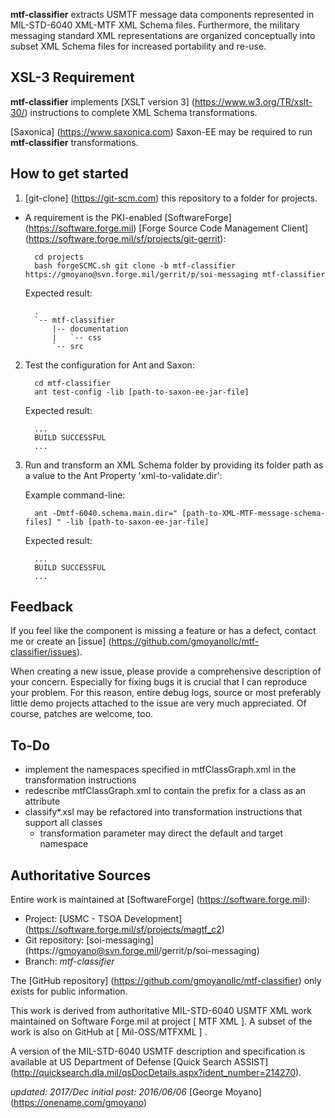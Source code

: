 **mtf-classifier** extracts USMTF message data components represented in MIL-STD-6040 XML-MTF XML Schema files.  Furthermore, the military messaging standard XML representations are organized conceptually into subset XML Schema files for increased portability and re-use.

XSL-3 Requirement
----------------
**mtf-classifier** implements [XSLT version 3] (https://www.w3.org/TR/xslt-30/) instructions to complete XML Schema transformations.  

[Saxonica] (https://www.saxonica.com) Saxon-EE may be required to run **mtf-classifier** transformations.

How to get started
------------------
1. [git-clone] (https://git-scm.com) this repository to a folder for projects.  

  * A requirement is the PKI-enabled [SoftwareForge] (https://software.forge.mil) [Forge Source Code Management Client] (https://software.forge.mil/sf/projects/git-gerrit):

    ```
      cd projects
      bash forgeSCMC.sh git clone -b mtf-classifier https://gmoyano@svn.forge.mil/gerrit/p/soi-messaging mtf-classifier
    ```
    Expected result:

    ```
      .
      `-- mtf-classifier
          |-- documentation
	      |   `-- css
	      `-- src
    ```
2. Test the configuration for Ant and Saxon: 

    ``` 
      cd mtf-classifier
      ant test-config -lib [path-to-saxon-ee-jar-file]
    ```
    Expected result:

    ```
      ...
      BUILD SUCCESSFUL
      ...
    ```    
3. Run and transform an XML Schema folder by providing its folder path as a value to the Ant Property 'xml-to-validate.dir':

    Example command-line:

    ```
      ant -Dmtf-6040.schema.main.dir=" [path-to-XML-MTF-message-schema-files] " -lib [path-to-saxon-ee-jar-file]
    ```
    Expected result:

    ```
      ...
      BUILD SUCCESSFUL
      ...
    ```

Feedback
--------
If you feel like the component is missing a feature or has a defect, contact me or create an [issue] (https://github.com/gmoyanollc/mtf-classifier/issues). 

When creating a new issue, please provide a comprehensive description of your concern. Especially for fixing bugs it is crucial that I can reproduce your problem. For this reason, entire debug logs, source or most preferably little demo projects attached to the issue are very much appreciated. Of course, patches are welcome, too.

To-Do
-----
 
 * implement the namespaces specified in mtfClassGraph.xml in the transformation instructions
 * redescribe mtfClassGraph.xml to contain the prefix for a class as an attribute 
 * classify*.xsl may be refactored into transformation instructions that support all classes
    * transformation parameter may direct the default and target namespace
    
Authoritative Sources 
---------------------
Entire work is maintained at [SoftwareForge] (https://software.forge.mil):
 
  * Project: [USMC - TSOA Development] (https://software.forge.mil/sf/projects/magtf_c2)
  * Git repository: [soi-messaging] (https://gmoyano@svn.forge.mil/gerrit/p/soi-messaging)
  * Branch: _mtf-classifier_
  
The [GitHub repository] (https://github.com/gmoyanollc/mtf-classifier) only exists for public information.

This work is derived from authoritative MIL-STD-6040 USMTF XML work maintained on Software Forge.mil at project [ MTF XML ]. A subset of the work is also on GitHub at [ Mil-OSS/MTFXML ] .

A version of the MIL-STD-6040 USMTF description and specification is available at US Department of Defense [Quick Search ASSIST] (http://quicksearch.dla.mil/qsDocDetails.aspx?ident_number=214270).

_updated: 2017/Dec_
_initial post: 2016/06/06_
[George Moyano] (https://onename.com/gmoyano)
